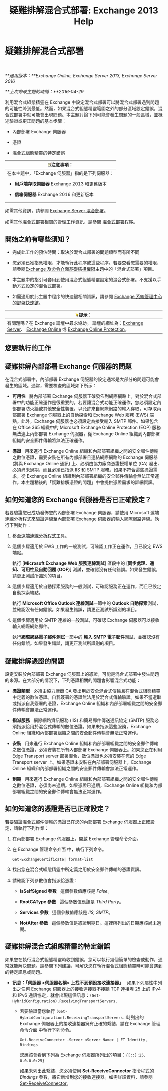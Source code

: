 ﻿---
title: '疑難排解混合式部署: Exchange 2013 Help'
TOCTitle: 疑難排解混合式部署
ms:assetid: bbae72f3-6a1e-4cbf-80da-d8f73d969c6b
ms:mtpsurl: https://technet.microsoft.com/zh-tw/library/JJ659053(v=EXCHG.150)
ms:contentKeyID: 50474708
ms.date: 01/11/2018
mtps_version: v=EXCHG.150
ms.translationtype: HT
---

# 疑難排解混合式部署

 

_**適用版本：**Exchange Online, Exchange Server 2013, Exchange Server 2016_

_**上次修改主題的時間：**2016-04-29_

利用混合式組態精靈在 Exchange 中設定混合式部署可以將混合式部署遇到問題的可能性降到最低。然而，如果混合式組態精靈範圍之外的部分區域設定錯誤，混合式部署中就可能會出現問題。本主題討論下列可能會發生問題的一般區域，並概述驗證或更正問題的基本步驟：

  - 內部部署 Exchange 伺服器

  - 憑證

  - 混合式組態精靈的特定錯誤

<table>
<colgroup>
<col style="width: 100%" />
</colgroup>
<thead>
<tr class="header">
<th><img src="images/JJ150559.note(EXCHG.150).gif" title="注意事項" alt="注意事項" />注意事項：</th>
</tr>
</thead>
<tbody>
<tr class="odd">
<td>在本主題中，「Exchange 伺服器」指的是下列伺服器：
<ul>
<li><p><strong>用戶端存取伺服器</strong> Exchange 2013 和更舊版本</p></li>
<li><p><strong>信箱伺服器</strong> Exchange 2016 和更新版本</p></li>
</ul></td>
</tr>
</tbody>
</table>


如需其他資訊，請參閱 [Exchange Server 混合部署](exchange-server-hybrid-deployments-exchange-2013-help.md)。

如需其他混合式部署相關的管理工作資訊，請參閱 [混合式部署程序](hybrid-deployment-procedures-exchange-2013-help.md)。

## 開始之前有哪些須知？

  - 完成此工作的預估時間：取決於混合式部署的問題類型而有所不同

  - 您必須已獲指派權限，才能執行此程序或這些程序。若要查看您需要的權限，請參閱[Exchange 及命令介面基礎結構權限](https://technet.microsoft.com/zh-tw/library/dd638114\(v=exchg.150\))主題中的「混合式部署」項目。

  - 本主題中的指引可套用到使用混合式組態精靈設定的混合式部署。不支援以手動方式設定的混合式部署。

  - 如需適用於此主題中程序的快速鍵相關資訊，請參閱 [Exchange 系統管理中心的鍵盤快速鍵](https://technet.microsoft.com/zh-tw/library/jj150484\(v=exchg.150\))。

<table>
<thead>
<tr class="header">
<th><img src="images/JJ906432.tip(EXCHG.150).gif" title="提示" alt="提示" />提示：</th>
</tr>
</thead>
<tbody>
<tr class="odd">
<td>有問題嗎？在 Exchange 論壇中尋求協助。 論壇的網址為：<a href="https://go.microsoft.com/fwlink/p/?linkid=60612">Exchange Server</a>、 <a href="https://go.microsoft.com/fwlink/p/?linkid=267542">Exchange Online</a> 或 <a href="https://go.microsoft.com/fwlink/p/?linkid=285351">Exchange Online Protection</a>。</td>
</tr>
</tbody>
</table>


## 您要執行的工作

## 疑難排解內部部署 Exchange 伺服器的問題

在混合式部署中，內部部署 Exchange 伺服器的設定通常是大部分的問題可能會發生的區域。通常，需要檢查的區域如下所示：

  - **可用性**   將內部部署 Exchange 伺服器正確發佈到網際網路上，對於混合式部署中的功能正確運作是很重要的。若要讓混合式功能正確運作，您必須設定內部部署防火牆或其他安全性裝置，以允許來自網際網路的輸入存取，可存取內部部署 Exchange 伺服器上的自動探索和 Exchange Web 服務 (EWS) 端點。此外，Exchange 伺服器也必須設定為接受輸入 SMTP 郵件。如果包含在 Office 365 組織中的 Microsoft Exchange Online Protection (EOP) 服務無法連上內部部署 Exchange 伺服器，從 Exchange Online 組織到內部部署組織的安全郵件傳輸將無法正確運作。

  - **憑證**   用來進行 Exchange Online 組織和內部部署組織之間的安全郵件傳輸之數位憑證，需要安裝在所有內部部署且連結網際網路的 Exchange 伺服器 (將與 Exchange Online 通訊) 上、必須由協力廠商憑證授權單位 (CA) 發出、必須尚未過期，而且必須已指派 IIS 和 SMTP 服務。如果不符合這些憑證需求，從 Exchange Online 組織到內部部署組織的安全郵件傳輸會無法正常運作。本主題稍後的「疑難排解憑證的問題」中會提供憑證需求的詳細資訊。

## 如何知道您的 Exchange 伺服器是否已正確設定？

若要驗證您已成功發佈您的內部部署 Exchange 伺服器，請使用 Microsoft 遠端連線分析程式來驗證連線至內部部署 Exchange 伺服器的輸入網際網路連線。執行下列動作：

1.  移至[遠端連線分析程式](https://www.testexchangeconnectivity.com/)工具。

2.  這個步驟適用於 EWS 工作的一般測試，可確認工作正在運作，且已設定 EWS 端點。
    
    執行 \[**Microsoft Exchange Web 服務連線測試**\] 區段中的 \[**同步處理、通知、可用性及自動回覆 (OOF)**\] 測試，並確認沒有任何錯誤。如果發生錯誤，請更正測試所識別的項目。

3.  這個步驟適用於自動探索服務的一般測試，可確認服務正在運作，而且已設定自動探索端點。
    
    執行 **Microsoft Office Outlook 連線測試**一節中的 **Outlook 自動探索**測試，並確認沒有任何錯誤。如果發生錯誤，請更正測試所識別的項目。

4.  這個步驟適用於 SMTP 連線的一般測試，可確認 Exchange 伺服器可以接收輸入網際網路郵件。
    
    執行**網際網路電子郵件測試**一節中的 **輸入 SMTP 電子郵件**測試，並確認沒有任何錯誤。如果發生錯誤，請更正測試所識別的項目。

## 疑難排解憑證的問題

設定安裝於內部部署 Exchange 伺服器上的憑證，可能是混合式部署中發生問題的來源。在大部分的情況下，下列憑證相關的問題會影響混合式功能：

  - **憑證類型**   必須由協力廠商 CA 發出用於安全混合式傳輸且在混合式組態精靈中定義的數位憑證。自我簽署的憑證無法用於混合式傳輸驗證。如果不當選取或指派自我簽署的憑證，Exchange Online 組織和內部部署組織之間的安全郵件傳輸會無法正常運作。

  - **指派服務**   網際網路資訊服務 (IIS) 和簡易郵件傳送通訊協定 (SMTP) 服務必須指派給用於混合式傳輸的數位憑證。如果未指派這些服務，Exchange Online 組織和內部部署組織之間的安全郵件傳輸會無法正常運作。

  - **安裝**   用來進行 Exchange Online 組織和內部部署組織之間的安全郵件傳輸之數位憑證，必須安裝在所有內部部署 Exchange 伺服器上。如果您正在利用 Edge Transport server 部署混合，數位憑證也必須安裝在您的 Edge Transport server 上。如果憑證未安裝在內部部署伺服器上，Exchange Online 組織和內部部署組織之間的安全郵件傳輸會無法正常運作。

  - **到期**   用來進行 Exchange Online 組織和內部部署組織之間的安全郵件傳輸之數位憑證，必須尚未過期。如果憑證已過期，Exchange Online 組織和內部部署組織之間的安全郵件傳輸會無法正常運作。

## 如何知道您的憑證是否已正確設定？

若要驗證混合式郵件傳輸的憑證已在您的內部部署 Exchange 伺服器上正確設定，請執行下列作業：

1.  在內部部署 Exchange 伺服器上，開啟 Exchange 管理命令介面。

2.  在 Exchange 管理命令介面 中，執行下列命令。
    
        Get-ExchangeCertificate| format-list

3.  找出您在混合式組態精靈中所定義之用於安全郵件傳輸的憑證資訊。

4.  請確認下列參數值會指派給憑證：
    
      - **IsSelfSigned 參數**   這個參數值應該是 *False*。
    
      - **RootCAType 參數**   這個參數值應該是 *Third Party*。
    
      - **Services 參數**   這個參數值應該是 *IIS, SMTP*。
    
      - **NotAfter 參數**   這個參數值是憑證到期日。這裡所列出的日期應該尚未過期。

## 疑難排解混合式組態精靈的特定錯誤

如果您在執行混合式組態精靈時收到錯誤，您可以執行幾個簡單的檢查或動作，通常就能解決問題。請參閱下列建議，可解決您在執行混合式組態精靈時可能會遇到的特定訊息或問題。

  - **訊息：「伺服器 \<伺服器名稱\> 上找不到預設接收連接器」**   如果下列屬性中列出之任何 Exchange 伺服器上的接收連接器不接聽 TCP 連接埠 25 上的 IPv4 和 IPv6 通訊協定，就會出現這個訊息：`(Get-HybridConfiguration).ReceivingTransportServers.`
    
      -  
        若要驗證當您執行 `(Get-HybridConfiguration).ReceivingTransportServers.` 時列出的 Exchange 伺服器上的接收連接器擁有正確的繫結，請在 Exchange 管理命令介面 中執行下列命令。
        
            Get-ReceiveConnector -Server <Server Name> | FT Identity, Bindings
        
        您應該會看到下列為 Exchange 伺服器所列出的項目：`{[::]:25, 0.0.0.0:25}`
        
        如果未列出此繫結，您必須使用 **Set-ReceiveConnector** 指令程式的 *Bindings* 參數，將它新增到您的接收連接器。如需詳細資料，請參閱 [Set-ReceiveConnector](https://technet.microsoft.com/zh-tw/library/bb125140\(v=exchg.150\))。

